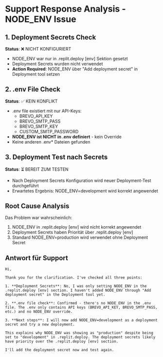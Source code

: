 # Support Response Analysis - NODE_ENV Issue

## 1. Deployment Secrets Check
**Status**: ❌ NICHT KONFIGURIERT
- NODE_ENV war nur in .replit.deploy [env] Sektion gesetzt
- Deployment Secrets wurden nicht verwendet
- **Action Required**: NODE_ENV über "Add deployment secret" in Deployment tool setzen

## 2. .env File Check
**Status**: ✅ KEIN KONFLIKT
- .env file existiert mit nur API-Keys:
  - BREVO_API_KEY
  - BREVO_SMTP_PASS
  - BREVO_SMTP_KEY
  - CUSTOM_SMTP_PASSWORD
- **NODE_ENV ist NICHT in .env definiert** - kein Override
- Keine anderen .env* Dateien gefunden

## 3. Deployment Test nach Secrets
**Status**: ⏳ BEREIT ZUM TESTEN
- Nach Deployment Secrets Konfiguration wird neuer Deployment-Test durchgeführt
- Erwartetes Ergebnis: NODE_ENV=development wird korrekt angewendet

## Root Cause Analysis
Das Problem war wahrscheinlich:
1. NODE_ENV in .replit.deploy [env] wird nicht korrekt angewendet
2. Deployment Secrets haben Priorität über .replit.deploy [env]
3. Standard NODE_ENV=production wird verwendet ohne Deployment Secret

## Antwort für Support
```
Hi,

Thank you for the clarification. I've checked all three points:

1. **Deployment Secrets**: No, I was only setting NODE_ENV in the .replit.deploy [env] section. I haven't added NODE_ENV through "Add deployment secret" in the Deployment tool yet.

2. **.env file check**: Confirmed - there's no NODE_ENV in the .env file. The .env only contains API keys (BREVO_API_KEY, BREVO_SMTP_PASS, etc.) and no NODE_ENV override.

3. **Next steps**: I will now add NODE_ENV=development as a deployment secret and try a new deployment.

This explains why NODE_ENV was showing as "production" despite being set to "development" in .replit.deploy. The deployment secrets likely have priority over the .replit.deploy [env] section.

I'll add the deployment secret now and test again.
```